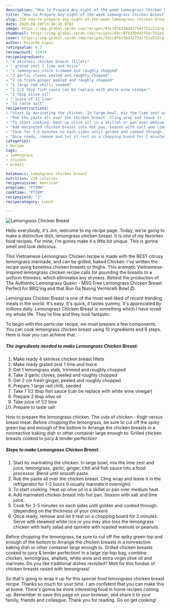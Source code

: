```yaml
---
description: "How to Prepare Any-night-of-the-week Lemongrass Chicken Breast"
title: "How to Prepare Any-night-of-the-week Lemongrass Chicken Breast"
slug: 328-how-to-prepare-any-night-of-the-week-lemongrass-chicken-breast
date: 2020-08-28T13:40:43.878Z
image: https://img-global.cpcdn.com/recipes/d3cc8fb33bd42754/751x532cq70/lemongrass-chicken-breast-recipe-main-photo.jpg
thumbnail: https://img-global.cpcdn.com/recipes/d3cc8fb33bd42754/751x532cq70/lemongrass-chicken-breast-recipe-main-photo.jpg
cover: https://img-global.cpcdn.com/recipes/d3cc8fb33bd42754/751x532cq70/lemongrass-chicken-breast-recipe-main-photo.jpg
author: Ricardo Lopez
ratingvalue: 4.3
reviewcount: 32024
recipeingredient:
- "4 skinless chicken breast fillets"
- " grated zest 1 lime and huice"
- "1 lemongrass stalk trimmed and roughly chopped"
- "3 garlic cloves peeled and roughly chopped"
- "2 cm fresh ginger peeled and roughly chopped"
- "1 large red chilli seeded"
- "1 1/2 tbsp fish sauce can be replace with white wine vinegar"
- "2 tbsp oilve oil"
- " juice of 12 lime"
- "to taste salt"
recipeinstructions:
- "Start by marinating the chicken. In large bowl, mix the lime zest and juice, lemongrass, garlic, ginger, chili and fish sauce into a food processor. Blend until smooth paste."
- "Rub the paste all over the chicken breast. Cling wrap and leave it in the refrigerator for 1-2 hours (I usually marinate it overnight)"
- "To start cooking. Heat up olive oil in a skillet or pan over medium heat."
- "Add marinated chicken breast into hot pan. Season with salt and lime juice."
- "Cook for 3-5 minutes on each sides until golden and cooked through. (depending on the thickness of your chicken)"
- "Once ready, remove and let it rest on a chopping board for 2 minutes. Serve with steamed white rice or you may also toss the lemongrass chicken with leafy salad and sprinkle with roasted walnuts or peanuts."
categories:
- Recipe
tags:
- lemongrass
- chicken
- breast

katakunci: lemongrass chicken breast 
nutrition: 219 calories
recipecuisine: American
preptime: "PT30M"
cooktime: "PT38M"
recipeyield: "2"
recipecategory: Lunch

---
```



![Lemongrass Chicken Breast](https://img-global.cpcdn.com/recipes/d3cc8fb33bd42754/751x532cq70/lemongrass-chicken-breast-recipe-main-photo.jpg)

Hello everybody, it's Jim, welcome to my recipe page. Today, we're going to make a distinctive dish, lemongrass chicken breast. It is one of my favorites food recipes. For mine, I'm gonna make it a little bit unique. This is gonna smell and look delicious.

This Vietnamese Lemongrass Chicken recipe is made with the BEST citrusy lemongrass marinade, and can be grilled, baked Chicken: I&#39;ve written the recipe using boneless chicken breasts or thighs. This aromatic Vietnamese-inspired lemongrass chicken recipe calls for pounding the breasts to a uniform thinness, which eliminates any dryness. Behind the production of The Authentic Lemongrass Queen - MSG Free Lemongrass Chicken Breast. Perfect for BBQ&#39;ing and that Bun Ga Nuong Vermicelli Bowl 😍.

Lemongrass Chicken Breast is one of the most well liked of recent trending meals in the world. It's easy, it's quick, it tastes yummy. It's appreciated by millions daily. Lemongrass Chicken Breast is something which I have loved my whole life. They're fine and they look fantastic.


To begin with this particular recipe, we must prepare a few components. You can cook lemongrass chicken breast using 10 ingredients and 6 steps. Here is how you can achieve that.

<!--inarticleads1-->

##### The ingredients needed to make Lemongrass Chicken Breast:

1. Make ready 4 skinless chicken breast fillets
1. Make ready  grated zest 1 lime and huice
1. Get 1 lemongrass stalk, trimmed and roughly chopped
1. Take 3 garlic cloves, peeled and roughly chopped
1. Get 2 cm fresh ginger, peeled and roughly chopped
1. Prepare 1 large red chilli, seeded
1. Take 1 1/2 tbsp fish sauce (can be replace with white wine vinegar)
1. Prepare 2 tbsp oilve oil
1. Take  juice of 1/2 lime
1. Prepare to taste salt


How to prepare the lemongrass chicken. The cuts of chicken - thigh versus breast meat. Before chopping the lemongrass, be sure to cut off the spiky green top and enough of the bottom to Arrange the chicken breasts in a nonreactive baking dish or other container large enough to. Grilled chicken breasts cooked to juicy &amp; tender perfection! 

<!--inarticleads2-->

##### Steps to make Lemongrass Chicken Breast:

1. Start by marinating the chicken. In large bowl, mix the lime zest and juice, lemongrass, garlic, ginger, chili and fish sauce into a food processor. Blend until smooth paste.
1. Rub the paste all over the chicken breast. Cling wrap and leave it in the refrigerator for 1-2 hours (I usually marinate it overnight)
1. To start cooking. Heat up olive oil in a skillet or pan over medium heat.
1. Add marinated chicken breast into hot pan. Season with salt and lime juice.
1. Cook for 3-5 minutes on each sides until golden and cooked through. (depending on the thickness of your chicken)
1. Once ready, remove and let it rest on a chopping board for 2 minutes. Serve with steamed white rice or you may also toss the lemongrass chicken with leafy salad and sprinkle with roasted walnuts or peanuts.


Before chopping the lemongrass, be sure to cut off the spiky green top and enough of the bottom to Arrange the chicken breasts in a nonreactive baking dish or other container large enough to. Grilled chicken breasts cooked to juicy &amp; tender perfection! In a large zip-top bag, combine chicken, lemongrass, shallots, white wine and extra virgin olive oil and marinate. Do you like traditional dishes revisited? Melt for this fondue of chicken breasts raised with lemongrass! 

So that's going to wrap it up for this special food lemongrass chicken breast recipe. Thanks so much for your time. I am confident that you can make this at home. There's gonna be more interesting food in home recipes coming up. Remember to save this page on your browser, and share it to your family, friends and colleague. Thank you for reading. Go on get cooking!
